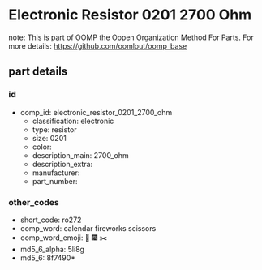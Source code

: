 # Electronic Resistor 0201 2700 Ohm  

note: This is part of OOMP the Oopen Organization Method For Parts. For more details: https://github.com/oomlout/oomp_base

##  part details





### id
* oomp_id: electronic_resistor_0201_2700_ohm
  * classification: electronic
  * type: resistor
  * size: 0201
  * color: 
  * description_main: 2700_ohm
  * description_extra: 
  * manufacturer: 
  * part_number: 

### other_codes
* short_code: ro272
* oomp_word: calendar fireworks scissors
* oomp_word_emoji: :calendar: :fireworks: :scissors:
* md5_6_alpha: 5li8g
* md5_6: 8f7490* 